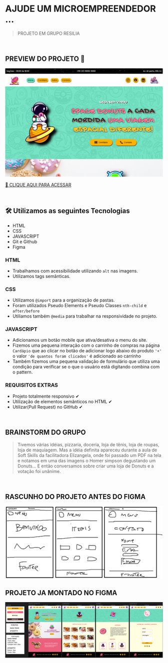 # AJUDE UM MICROEMPREENDEDOR ...

> PROJETO EM GRUPO RESILIA

<br>

## PREVIEW DO PROJETO 👀

![preview](./.github/preview.png)

[🔗 CLIQUE AQUI PARA ACESSAR](https://nobrupsiq.github.io/projeto-em-grupo-resilia/)

<br>

## 🛠 Utilizamos as seguintes Tecnologias

-   HTML
-   CSS
-   JAVASCRIPT
-   Git e Github
-   Figma

### HTML

-   Trabalhamos com acessibilidade utilizando `alt` nas imagens.
-   Utilizamos tags semânticas.

### CSS

-   Utilizamos `@import` para a organização de pastas.
-   Foram utilizados Pseudo Elements e Pseudo Classes `nth-child` e `after/before`
-   Utiliamos também `@media` para trabalhar na responsividade no projeto.

### JAVASCRIPT

-   Adicionamos um botão mobile que ativa/desativa o menu do site.
-   Fizemos uma pequena interação com o carrinho de compras na página `Cardápio` que ao clicar no botão de adicionar logo abaixo do produto `'+'` o valor `'de quantos foram clicados'` é adicionado ao carrinho
-   Também fizemos uma pequena validação de formulário que utiliza uma condição para verificar se o que o usuário está digitando combina com o pattern.

### REQUISITOS EXTRAS

-   Projeto totalmente responsivo ✔
-   Utilização de elementos semânticos no HTML ✔
-   Utilizar(Pull Request) no GitHub ✔

<br>

## BRAINSTORM DO GRUPO

> Tivemos várias idéias, pizzaria, doceria, loja de tênis, loja de roupas, loja de maquiagem. Mas a idéia definita apareceu durante a aula de Soft Skills da facilitadora Elizangela, onde foi passado um PDF na tela e notamos em uma das imagens o Homer simpson degustando um Donuts... E então conversamos sobre criar uma loja de Donuts e a votação foi unânime.

<br>

## RASCUNHO DO PROJETO ANTES DO FIGMA

![preview](./.github/rascunho.png)

## PROJETO JA MONTADO NO FIGMA

![preview](./.github/figma.png)
